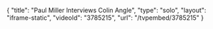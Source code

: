 {
    "title": "Paul Miller Interviews Colin Angle",
    "type": "solo",
    "layout": "iframe-static",
    "videoId": "3785215",
    "url": "\/tvpembed\/3785215"
}